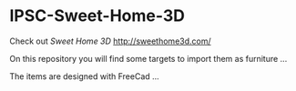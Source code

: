 # IPSC-Sweet-Home-3D

Check out *Sweet Home 3D* http://sweethome3d.com/

On this repository you will find some targets to import them as furniture ...

The items are designed with FreeCad ...
